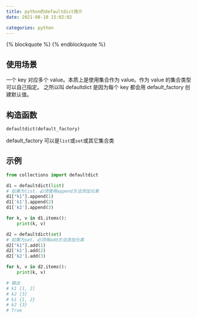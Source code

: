 ```yaml
---
title: python的defaultdict简介
date: 2021-08-10 15:02:02

categories: python
---
```


{% blockquote %}
{% endblockquote %}

## 使用场景

一个 key 对应多个 value。本质上是使用集合作为 value。作为 value 的集合类型可以自己指定。
之所以叫 defaultdict 是因为每个 key 都会用 default_factory 创建默认值。

## 构造函数

```
defaultdict(default_factory)
```

default_factory 可以是`list`或`set`或其它集合类

## 示例

```python
from collections import defaultdict

d1 = defaultdict(list)
# 如果为list，必须使用append方法添加元素
d1["k1"].append(1)
d1['k1'].append(2)
d1['k2'].append(3)

for k, v in d1.items():
    print(k, v)

d2 = defaultdict(set)
# 如果为set，必须用add方法添加元素
d2["k1"].add(1)
d2['k1'].add(2)
d2['k2'].add(3)

for k, v in d2.items():
    print(k, v)

# 输出
# k1 [1, 2]
# k2 [3]
# k1 {1, 2}
# k2 {3}
# True

```
